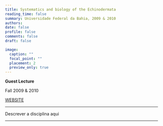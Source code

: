 ```yaml
---
title: Systematics and biology of the Echinodermata
reading_time: false
summary: Universidade Federal da Bahia, 2009 & 2010
authors:
date: false
profile: false
comments: false
draft: false

image:
  caption: ""
  focal_point: ""
  placement: 2
  preview_only: true
---
```


**Guest Lecture**

Fall 2009 & 2010

[WEBSITE](https://biologia.ufba.br)

---

Descrever a disciplina aqui

---
